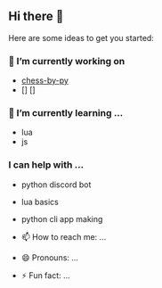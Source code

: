 ## Hi there 👋

[//]: <**fabcode246/fabcode246** is a ✨ _special_ ✨ repository because its `README.md` (this file) appears on your GitHub profile.>

Here are some ideas to get you started:

### 🔭 I’m currently working on 
- [chess-by-py](https://github.com/fabcode246)
- []
[]

### 🌱 I’m currently learning ...
- lua
- js

### I can help with ...
- python discord bot
- lua basics
- python cli app making

- 📫 How to reach me: ...
- 😄 Pronouns: ...
- ⚡ Fun fact: ...
